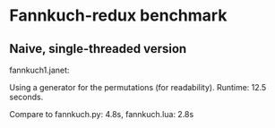 # Fannkuch-redux benchmark

## Naive, single-threaded version

fannkuch1.janet:

Using a generator for the permutations (for readability).
Runtime: 12.5 seconds.

Compare to fannkuch.py: 4.8s, fannkuch.lua: 2.8s

